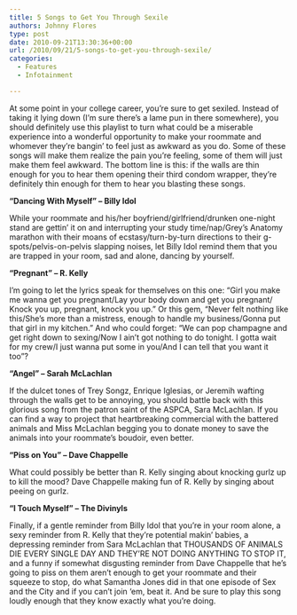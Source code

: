 ```yaml
---
title: 5 Songs to Get You Through Sexile
authors: Johnny Flores
type: post
date: 2010-09-21T13:30:36+00:00
url: /2010/09/21/5-songs-to-get-you-through-sexile/
categories:
  - Features
  - Infotainment

---
```

At some point in your college career, you’re sure to get sexiled. Instead of taking it lying down (I’m sure there’s a lame pun in there somewhere), you should definitely use this playlist to turn what could be a miserable experience into a wonderful opportunity to make your roommate and whomever they’re bangin’ to feel just as awkward as you do. Some of these songs will make them realize the pain you’re feeling, some of them will just make them feel awkward. The bottom line is this: if the walls are thin enough for you to hear them opening their third condom wrapper, they’re definitely thin enough for them to hear you blasting these songs.

**“Dancing With Myself” – Billy Idol**
  
While your roommate and his/her boyfriend/girlfriend/drunken one-night stand are gettin’ it on and interrupting your study time/nap/Grey’s Anatomy marathon with their moans of ecstasy/turn-by-turn directions to their g-spots/pelvis-on-pelvis slapping noises, let Billy Idol remind them that you are trapped in your room, sad and alone, dancing by yourself.

**“Pregnant” – R. Kelly**
  
I’m going to let the lyrics speak for themselves on this one: “Girl you make me wanna get you pregnant/Lay your body down and get you pregnant/ Knock you up, pregnant, knock you up.” Or this gem, “Never felt nothing like this/She’s more than a mistress, enough to handle my business/Gonna put that girl in my kitchen.” And who could forget: “We can pop champagne and get right down to sexing/Now I ain’t got nothing to do tonight. I gotta wait for my crew/I just wanna put some in you/And I can tell that you want it too”?

**“Angel” – Sarah McLachlan**
  
If the dulcet tones of Trey Songz, Enrique Iglesias, or Jeremih wafting through the walls get to be annoying, you should battle back with this glorious song from the patron saint of the ASPCA, Sara McLachlan. If you can find a way to project that heartbreaking commercial with the battered animals and Miss McLachlan begging you to donate money to save the animals into your roommate’s boudoir, even better.

**“Piss on You” – Dave Chappelle**
  
What could possibly be better than R. Kelly singing about knocking gurlz up to kill the mood? Dave Chappelle making fun of R. Kelly by singing about peeing on gurlz.

**“I Touch Myself” – The Divinyls**
  
Finally, if a gentle reminder from Billy Idol that you’re in your room alone, a sexy reminder from R. Kelly that they’re potential makin’ babies, a depressing reminder from Sara McLachlan that THOUSANDS OF ANIMALS DIE EVERY SINGLE DAY AND THEY’RE NOT DOING ANYTHING TO STOP IT, and a funny if somewhat disgusting reminder from Dave Chappelle that he’s going to piss on them aren’t enough to get your roommate and their squeeze to stop, do what Samantha Jones did in that one episode of Sex and the City and if you can’t join ‘em, beat it. And be sure to play this song loudly enough that they know exactly what you’re doing.